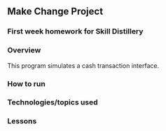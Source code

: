 ## Make Change Project

### First week homework for Skill Distillery

### Overview


This program simulates a cash transaction interface.

### How to run

### Technologies/topics used

### Lessons
